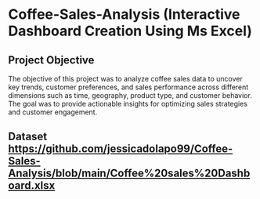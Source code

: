 # Coffee-Sales-Analysis (Interactive Dashboard Creation Using Ms Excel)
## Project Objective
The objective of this project was to analyze coffee sales data to uncover key trends, customer preferences, and sales performance across different dimensions such as time, geography, product type, and customer behavior. The goal was to provide actionable insights for optimizing sales strategies and customer engagement.
## Dataset https://github.com/jessicadolapo99/Coffee-Sales-Analysis/blob/main/Coffee%20sales%20Dashboard.xlsx 



